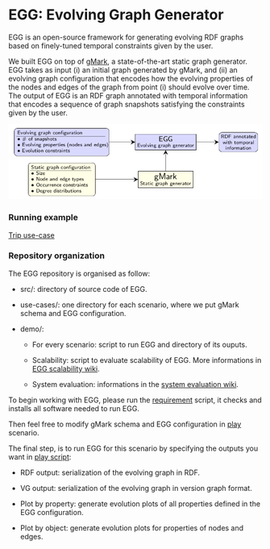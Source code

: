 # EGG: Evolving Graph Generator

EGG is an open-source framework for generating evolving RDF graphs based on finely-tuned temporal constraints given by the user.

We built EGG on top of [gMark](https://github.com/graphMark/gmark), a state-of-the-art static graph generator. EGG takes as input (i) an initial graph generated by gMark, and (ii) an evolving graph configuration that encodes how the evolving properties of the nodes and edges of the graph from point (i) should evolve over time. The output of EGG is an RDF graph annotated with temporal information that encodes a sequence of graph snapshots satisfying the constraints given by the user.

![](egg-architecture.png)

### Running example

[Trip use-case](https://github.com/karimalami7/EGG/tree/master/use_cases/trip)

### Repository organization

The EGG repository is organised as follow:

* src/: directory of source code of EGG.

* use-cases/: one directory for each scenario, where we put gMark schema and EGG configuration.

* demo/: 

  * For every scenario:  script to run EGG and directory of its ouputs.
  
  * Scalability: script to evaluate scalability of EGG. More informations in [EGG scalability wiki](https://github.com/karimalami7/EGG/wiki/EGG-scalability).
  
  * System evaluation: informations in the [system evaluation wiki](https://github.com/karimalami7/EGG/wiki/System-Evaluation:-Historical-Reachability-Queries).

To begin working with EGG, please run the [requirement](https://github.com/karimalami7/EGG/blob/master/demo/scripts/requirement.sh) script, it checks and installs all software needed to run EGG.

Then feel free to modify gMark schema and EGG configuration in [play](https://github.com/karimalami7/EGG/tree/master/use_cases/play) scenario.

The final step, is to run EGG for this scenario by specifying the outputs you want in [play script](https://github.com/karimalami7/EGG/blob/master/demo/play/play-script.sh):

* RDF output: serialization of the evolving graph in RDF.

* VG output: serialization of the evolving graph in version graph format.

* Plot by property: generate evolution plots of all properties defined in the EGG configuration.

* Plot by object: generate evolution plots for properties of nodes and edges.  



